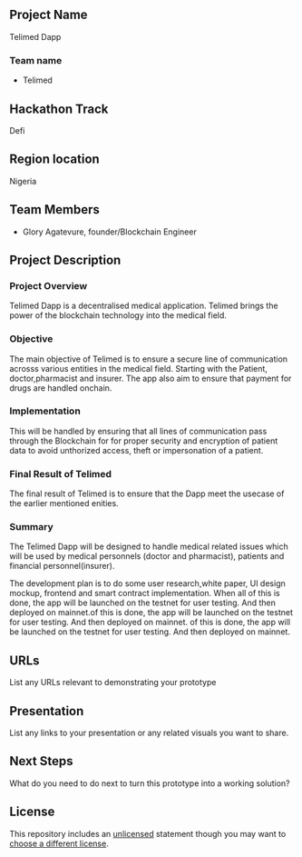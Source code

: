 ## Project Name
Telimed Dapp

### Team name
- Telimed 

## Hackathon Track
Defi

## Region location
Nigeria

## Team Members
- Glory Agatevure, founder/Blockchain Engineer


## Project Description

### Project Overview
Telimed Dapp is a decentralised medical application. Telimed brings the power of the blockchain technology into the medical field.

### Objective
The main objective of Telimed is to ensure a secure line of communication acrosss various entities in the medical field. Starting with the Patient, doctor,pharmacist and insurer. The app also aim to ensure that payment for drugs are handled onchain.

### Implementation
This will be handled by ensuring that all lines of communication pass through the Blockchain for for proper security and encryption of patient data to avoid unthorized access, theft or impersonation of a patient.

### Final Result of Telimed
The final result of Telimed is to ensure that the Dapp meet the usecase of the earlier mentioned enities.

### Summary
The Telimed Dapp will be designed to handle medical related issues which will be used by medical personnels (doctor and pharmacist), patients and financial personnel(insurer).

The development plan is to do some user research,white paper, UI design mockup, frontend and smart contract implementation. When all of this is done, the app will be launched on the testnet for user testing. And then deployed on mainnet.of this is done, the app will be launched on the testnet for user testing. And then deployed on mainnet. of this is done, the app will be launched on the testnet for user testing. And then deployed on mainnet.

## URLs
List any URLs relevant to demonstrating your prototype

## Presentation
List any links to your presentation or any related visuals you want to share.

## Next Steps
What do you need to do next to turn this prototype into a working solution?

## License
This repository includes an [unlicensed](http://unlicense.org/) statement though you may want to [choose a different license](https://choosealicense.com/).
